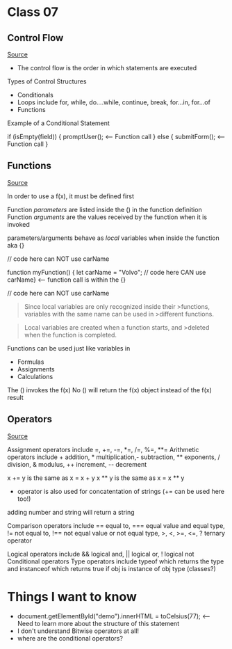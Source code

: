 # Class 07

## Control Flow

[Source](https://developer.mozilla.org/en-US/docs/Glossary/Control_flow)

- The control flow is the order in which statements are executed

Types of Control Structures
- Conditionals
- Loops include for, while, do....while, continue, break, for...in, for...of
- Functions 

Example of a Conditional Statement

if (isEmpty(field)) {
  promptUser(); <-- Function call
} else {
  submitForm(); <-- Function call
}

## Functions

[Source](https://www.w3schools.com/js/js_functions.asp)

In order to use a f(x), it must be defined first

Function *parameters* are listed inside the () in the function definition
Function *arguments* are the values received by the function when it is invoked

parameters/arguments behave as *local* variables when inside the function aka {}

// code here can NOT use carName

function myFunction() { let carName = "Volvo"; // code here CAN use carName} <-- function call is within the {}

// code here can NOT use carName

>Since local variables are only recognized inside their >functions, variables with the same name can be used in >different functions.

>Local variables are created when a function starts, and >deleted when the function is completed.

Functions can be used just like variables in

- Formulas
- Assignments
- Calculations

The () invokes the f(x)
No () will return the f(x) object instead of the f(x) result

## Operators

[Source](https://www.w3schools.com/js/js_operators.asp)

Assignment operators include =, +=, -=, *=, /=, %=, **=
Arithmetic operators include + addition, * multiplication,- subtraction, ** exponents, / division, & modulus, ++ increment, -- decrement

x += y is the same as x = x + y
x ** y is the same as x = x ** y

 + operator is also used for concatentation of strings (+= can be used here too!)

adding number and string will return a string

Comparison operators include == equal to, === equal value and equal type, != not equal to, !== not equal value or not equal type, >, <, >=, <=, ? ternary operator

Logical operators include && logical and, || logical or, ! logical not
Conditional operators
Type operators include typeof which returns the type and instanceof which returns true if obj is instance of obj type (classes?)

# Things I want to know

- document.getElementById("demo").innerHTML = toCelsius(77); <-- Need to learn more about the structure of this statement
- I don't understand Bitwise operators at all!
- where are the conditional operators?
